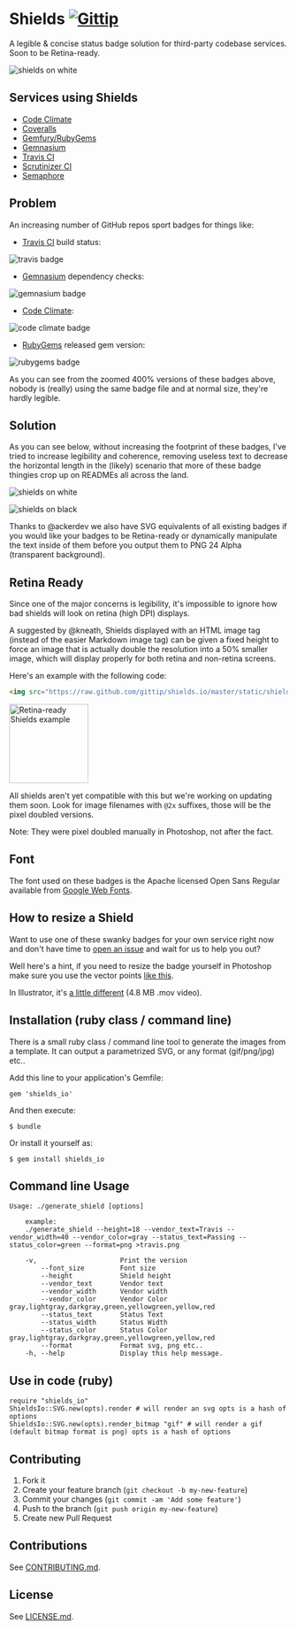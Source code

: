 # Shields [![Gittip](http://img.shields.io/gittip/shields.io.png)](https://www.gittip.com/Shields.io/)

A legible & concise status badge solution for third-party codebase services. Soon to be Retina-ready.

![shields on white](https://raw.github.com/gittip/shields.io/master/static/shields_white.png)

## Services using Shields
- [Code Climate](https://codeclimate.com/changelog/510d4fde56b102523a0004bf)
- [Coveralls](https://coveralls.io/r/kaize/nastachku)
- [Gemfury/RubyGems](http://badge.fury.io/)
- [Gemnasium](http://blog.tech-angels.com/post/43141047457/gemnasium-v3-aka-gemnasium)
- [Travis CI](http://about.travis-ci.org/docs/user/status-images/)
- [Scrutinizer CI](https://scrutinizer-ci.com/)
- [Semaphore](https://semaphoreapp.com)

## Problem
An increasing number of GitHub repos sport badges for things like:
- [Travis CI](https://travis-ci.org/) build status: 

![travis badge](http://f.cl.ly/items/2H233M0I0T43313c3h0C/Screen%20Shot%202013-01-30%20at%202.45.30%20AM.png)

- [Gemnasium](https://gemnasium.com/) dependency checks: 

![gemnasium badge](http://f.cl.ly/items/2j1D2R0q2C3s1x2y3k09/Screen%20Shot%202013-01-30%20at%202.46.10%20AM.png)

- [Code Climate](http://codeclimate.com): 

![code climate badge](http://f.cl.ly/items/0H2O1A3q2b3j1D2i0M3j/Screen%20Shot%202013-01-30%20at%202.46.47%20AM.png)

- [RubyGems](http://rubygems.org) released gem version: 

![rubygems badge](http://f.cl.ly/items/443X21151h1V301s2s3a/Screen%20Shot%202013-01-30%20at%202.47.10%20AM.png)

As you can see from the zoomed 400% versions of these badges above, nobody is (really) using the same badge file and at normal size, they're hardly legible.

## Solution
As you can see below, without increasing the footprint of these badges, I've tried to increase legibility and coherence, removing useless text to decrease the horizontal length in the (likely) scenario that more of these badge thingies crop up on READMEs all across the land.

![shields on white](https://raw.github.com/gittip/shields.io/master/static/shields_white.png)

![shields on black](https://raw.github.com/gittip/shields.io/master/static/shields_black.png)

Thanks to @ackerdev we also have SVG equivalents of all existing badges if you would like your badges to be Retina-ready or dynamically manipulate the text inside of them before you output them to PNG 24 Alpha (transparent background).

## Retina Ready
Since one of the major concerns is legibility, it's impossible to ignore how bad shields will look on retina (high DPI) displays.

A suggested by @kneath, Shields displayed with an HTML image tag (instead of the easier Markdown image tag) can be given a fixed height to force an image that is actually double the resolution into a 50% smaller image, which will display properly for both retina and non-retina screens.

Here's an example with the following code: 

```html
<img src="https://raw.github.com/gittip/shields.io/master/static/shields_white@2x.png" height="143" alt="Retina-ready Shields example" />
```

<img src="https://raw.github.com/gittip/shields.io/master/static/shields_white@2x.png" height="143" alt="Retina-ready Shields example" />

All shields aren't yet compatible with this but we're working on updating them soon. Look for image filenames with `@2x` suffixes, those will be the pixel doubled versions. 

Note: They were pixel doubled manually in Photoshop, not after the fact.

## Font
The font used on these badges is the Apache licensed Open Sans Regular available from [Google Web Fonts](http://www.google.com/webfonts/specimen/Open+Sans).

## How to resize a Shield

Want to use one of these swanky badges for your own service right now and don't have time to [open an issue](https://github.com/gittip/shields.io/issues) and wait for us to help you out?

Well here's a hint, if you need to resize the badge yourself in Photoshop make sure you use the vector points [like this](http://link.olivierlacan.com/MmlK).

In Illustrator, it's [a little different](http://f.cl.ly/items/071J0Q2m0D38250g2s1F/shields_resize_illustrator.mov) (4.8 MB .mov video).


## Installation (ruby class / command line)

There is a small ruby class / command line tool to generate the images from a template. 
It can output a parametrized SVG, or any format (gif/png/jpg) etc..

Add this line to your application's Gemfile:

    gem 'shields_io'

And then execute:

    $ bundle

Or install it yourself as:

    $ gem install shields_io

## Command line Usage

    Usage: ./generate_shield [options]
      
        example:
        ./generate_shield --height=18 --vendor_text=Travis --vendor_width=40 --vendor_color=gray --status_text=Passing --status_color=green --format=png >travis.png
    
        -v,                     Print the version
            --font_size         Font size
            --height            Shield height
            --vendor_text       Vendor text
            --vendor_width      Vendor width
            --vendor_color      Vendor Color gray,lightgray,darkgray,green,yellowgreen,yellow,red
            --status_text       Status Text
            --status_width      Status Width
            --status_color      Status Color gray,lightgray,darkgray,green,yellowgreen,yellow,red
            --format            Format svg, png etc..
        -h, --help              Display this help message.
    

## Use in code (ruby)
    require "shields_io"
    ShieldsIo::SVG.new(opts).render # will render an svg opts is a hash of options
    ShieldsIo::SVG.new(opts).render_bitmap "gif" # will render a gif (default bitmap format is png) opts is a hash of options

## Contributing

1. Fork it
2. Create your feature branch (`git checkout -b my-new-feature`)
3. Commit your changes (`git commit -am 'Add some feature'`)
4. Push to the branch (`git push origin my-new-feature`)
5. Create new Pull Request


## Contributions
See [CONTRIBUTING.md](CONTRIBUTING.md).

## License
See [LICENSE.md](LICENSE.md).
